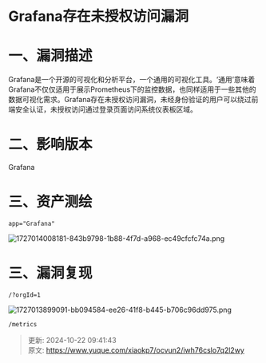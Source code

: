 # Grafana存在未授权访问漏洞

# 一、漏洞描述
Grafana是一个开源的可视化和分析平台，一个通用的可视化工具。‘通用’意味着Grafana不仅仅适用于展示Prometheus下的监控数据，也同样适用于一些其他的数据可视化需求。Grafana存在未授权访问漏洞，未经身份验证的用户可以绕过前端安全认证，未授权访问通过登录页面访问系统仪表板区域。

# 二、影响版本
Grafana

# 三、资产测绘
```plain
app="Grafana"
```

![1727014008181-843b9798-1b88-4f7d-a968-ec49cfcfc74a.png](./img/Jh4jQ6Q82EoPxhu7/1727014008181-843b9798-1b88-4f7d-a968-ec49cfcfc74a-024790.png)

# 三、漏洞复现
```plain
/?orgId=1
```

![1727013899091-bb094584-ee26-41f8-b445-b706c96dd975.png](./img/Jh4jQ6Q82EoPxhu7/1727013899091-bb094584-ee26-41f8-b445-b706c96dd975-586462.png)

```plain
/metrics
```



> 更新: 2024-10-22 09:41:43  
> 原文: <https://www.yuque.com/xiaokp7/ocvun2/iwh76cslo7q2l2wy>